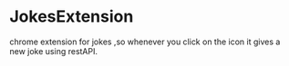 # JokesExtension
chrome extension for jokes ,so whenever you click on the icon it gives a new joke using restAPI.
